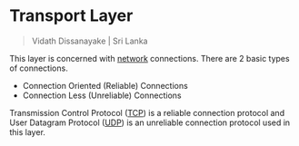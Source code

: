 # Transport Layer

> Vidath Dissanayake | Sri Lanka

This layer is concerned with [network](../../../network.md) connections. There are 2 basic types of connections.

- Connection Oriented (Reliable) Connections
- Connection Less (Unreliable) Connections

Transmission Control Protocol ([TCP](../../communication%20protocol/TCP%20IP%20layer%203/OSI%20layer%204/TCP.md)) is a reliable connection protocol and User Datagram Protocol ([UDP](../../communication%20protocol/TCP%20IP%20layer%203/OSI%20layer%204/UDP.md)) is an unreliable connection protocol used in this layer.